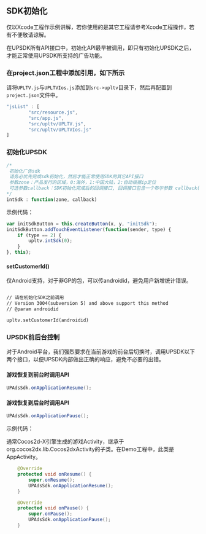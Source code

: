 ## SDK初始化

仅以Xcode工程作示例讲解，若你使用的是其它工程请参考Xcode工程操作，若有不便敬请谅解。

在UPSDK所有API接口中，初始化API最早被调用，即只有初始化UPSDK之后，才能正常使用UPSDK所支持的广告功能。

### 在project.json工程中添加引用，如下所示
请将`UPLTV.js`与`UPLTVIos.js`添加到`src->upltv`目录下，然后再配置到`project.json`文件中。
```javascript
"jsList" : [
        "src/resource.js",
        "src/app.js",
        "src/upltv/UPLTV.js",
        "src/upltv/UPLTVIos.js"
]
```
###  初始化UPSDK
```javascript
/*
 初始化广告sdk
 请务必优先完成sdk初始化，然后才能正常使用SDK的其它API接口
 参数zone：产品发行的区域，0:海外，1:中国大陆，2:自动根据ip定位
 可选参数callback：SDK初始化完成后的回调接口, 回调接口包含一个布尔参数 callback(boolean)，true表示成功，否则失败
*/
intSdk : function(zone, callback)
```

示例代码：
```javascript
var initSdkButton = this.createButton(x, y, "initSdk");
initSdkButton.addTouchEventListener(function(sender, type) {
    if (type == 2) {
        upltv.intSdk(0);
    }
}, this);
```
####  setCustomerId()
仅Android支持，对于非GP的包，可以传androidid，避免用户新增统计错误。
```asp

// 请在初始化SDK之前调用
// Version 3004(subversion 5) and above support this method
// @param androidid

upltv.setCustomerId(androidid)
```

###  UPSDK前后台控制
对于Android平台，我们强烈要求在当前游戏的前台后切换时，调用UPSDK以下两个接口，以便UPSDK内部做出正确的响应，避免不必要的出错。

#### 游戏恢复到前台时调用API
```java
UPAdsSdk.onApplicationResume();
```
#### 游戏恢复到后台时调用API
```java
UPAdsSdk.onApplicationPause();
```

示例代码：

通常Cocos2d-X引擎生成的游戏Activity，继承于org.cocos2dx.lib.Cocos2dxActivity的子类。在Demo工程中，此类是AppActivity。

```java
    @Override
    protected void onResume() {
        super.onResume();
        UPAdsSdk.onApplicationResume();
    }

    @Override
    protected void onPause() {
        super.onPause();
        UPAdsSdk.onApplicationPause();
    }
```

